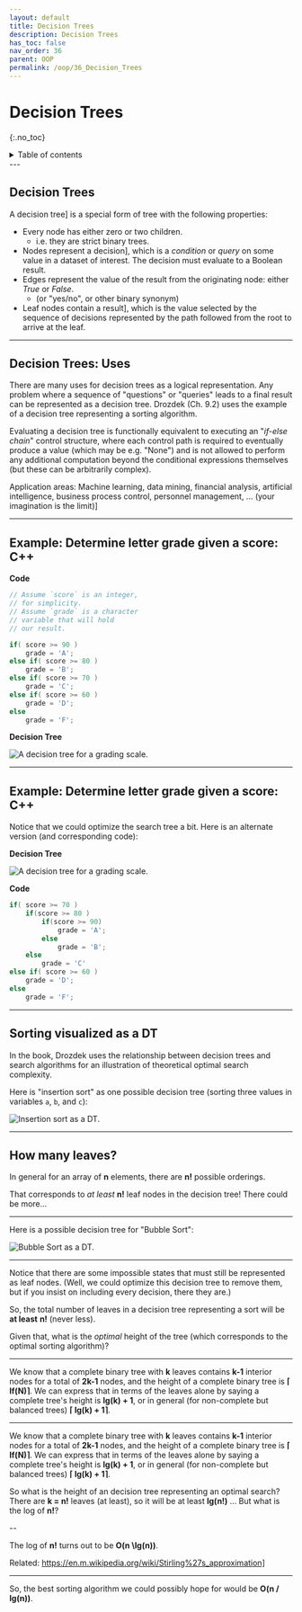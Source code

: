 ```yaml
---
layout: default
title: Decision Trees
description: Decision Trees
has_toc: false
nav_order: 36
parent: OOP
permalink: /oop/36_Decision_Trees
---
```


# Decision Trees
{:.no_toc}

<details closed markdown="block">
  <summary>
    Table of contents
  </summary>
  {: .text-delta }
1. TOC
{:toc}
</details>
---

## Decision Trees

A decision tree] is a special form of tree with the following properties:

* Every node has either zero or two children.
  * i.e. they are strict binary trees.
* Nodes represent a decision], which is a _condition_ or _query_ on some value in a dataset of interest.  The decision must evaluate to a Boolean result.
* Edges represent the value of the result from the originating node: either _True_ or _False_.
  * (or "yes/no", or other binary synonym)
* Leaf nodes contain a result], which is the value selected by the sequence of decisions represented by the path followed from the root to arrive at the leaf.

---

## Decision Trees: Uses

There are many uses for decision trees as a logical representation.  Any problem where a sequence of "questions" or "queries" leads to a final result can be represented as a decision tree.  Drozdek (Ch. 9.2) uses the example of a decision tree representing a sorting algorithm.

Evaluating a decision tree is functionally equivalent to executing an "_if-else chain_" control structure, where each control path is required to eventually produce a value (which may be e.g. "None") and is not allowed to perform any additional computation beyond the conditional expressions themselves (but these can be arbitrarily complex).

Application areas:  Machine learning, data mining, financial analysis, artificial intelligence, business process control, personnel management, ...  (your imagination is the limit)]

---

## Example:  Determine letter grade given a score: C++



 **Code** 

```cpp
// Assume `score` is an integer, 
// for simplicity.
// Assume `grade` is a character 
// variable that will hold
// our result.

if( score >= 90 )
    grade = 'A';
else if( score >= 80 )
    grade = 'B';
else if( score >= 70 )
    grade = 'C';
else if( score >= 60 )
    grade = 'D';
else
    grade = 'F';
```


 **Decision Tree** 

![A decision tree for a grading scale.]({{site.baseurl}}/assets/CS50pics/decision_trees/grading_scale_dt.svg)


---

## Example:  Determine letter grade given a score: C++

Notice that we could optimize the search tree a bit.  Here is an alternate version (and corresponding code):


 **Decision Tree** 

![A decision tree for a grading scale.]({{site.baseurl}}/assets/CS50pics/decision_trees/grading_scale_dt_optim.svg)



 **Code** 

```cpp
if( score >= 70 )
    if(score >= 80 )
        if(score >= 90)
            grade = 'A';
        else
            grade = 'B';
    else
        grade = 'C'
else if( score >= 60 )
    grade = 'D';
else
    grade = 'F';
```

---

## Sorting visualized as a DT

In the book, Drozdek uses the relationship between decision trees and search algorithms for an illustration of theoretical optimal search complexity.

Here is "insertion sort" as one possible decision tree (sorting three values in variables `a`, `b`, and `c`):

![Insertion sort as a DT.]({{site.baseurl}}/assets/CS50pics/decision_trees/fig_9.4a.png)

---

## How many leaves?

In general for an array of __n__ elements, there are __n!__ possible orderings.

That corresponds to _at least_ __n!__ leaf nodes in the decision tree! There could be more...

---

Here is a possible decision tree for "Bubble Sort":

![Bubble Sort as a DT.]({{site.baseurl}}/assets/CS50pics/decision_trees/fig_9.4b.png)

---

Notice that there are some impossible states that must still be represented as leaf nodes.  (Well, we could optimize this decision tree to remove them, but if you insist on including every decision, there they are.)

So, the total number of leaves in a decision tree representing a sort will be **at least** __n!__ (never less).

Given that, what is the _optimal_ height of the tree (which corresponds to the optimal sorting algorithm)?

---

We know that a complete binary tree with __k__ leaves contains __k-1__ interior nodes for a total of __2k-1__ nodes, and the height of a complete binary tree is __&#8968; lf(N)&#8969;__.  We can express that in terms of the leaves alone by saying a complete tree's height is __lg(k) + 1__, or in general (for non-complete but balanced trees) __&#8968; lg(k) + 1&#8969;__.

---

We know that a complete binary tree with __k__ leaves contains __k-1__ interior nodes for a total of __2k-1__ nodes, and the height of a complete binary tree is __&#8968; lf(N)&#8969;__.  We can express that in terms of the leaves alone by saying a complete tree's height is __lg(k) + 1__, or in general (for non-complete but balanced trees) __&#8968; lg(k) + 1&#8969;__.

So what is the height of an decision tree representing an optimal search?  There are __k = n!__ leaves (at least), so it will be at least __lg(n!)__ ... But what is the log of __n!__?

--

The log of __n!__ turns out to be __O(n \lg(n))__.

Related: https://en.m.wikipedia.org/wiki/Stirling%27s_approximation]

---

So, the best sorting algorithm we could possibly hope for would be __O(n / lg(n))__.

